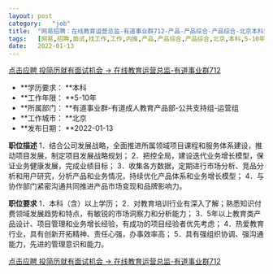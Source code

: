 ```yaml
---
layout:	post
category:	"job"
title:	"网易招聘：在线教育运营总监-有道事业群712-产品-产品综合-产品综合-北京本科5-10年"
tags:	[网易,招聘,面试,找工作,工作,内推,产品,产品综合,产品综合,北京,本科,5-10年]
date:	2022-01-13
---
```


[点击应聘 投简历就有面试机会 -> 在线教育运营总监-有道事业群712](http://mobile.bole.netease.com/bole/boleDetail?id=26938&employeeId=346f03c3cda5f04c&key=all)



- **学历要求： **本科
- **工作年限： **5-10年
- **所属部门： **有道事业群-有道成人教育产品部-公共支持组-运营组
- **工作城市： **北京
- **发布日期： **2022-01-13



**职位描述**
1．结合公司发展战略，全面推进所属领域项目课程和服务体系建设，推动项目发展，制定项目发展战略规划；
2．把控全局，建设迭代业务增长模型，保证业务健康发展，完成业绩目标；
3．收集各方数据，定期进行市场分析、竞品分析和用户研究，分析产品和业务情况，持续优化产品体系和业务增长模型；
4．与协作部门紧密沟通共同推进产品市场变现和品牌影响力。



**职位要求**
1．本科（含）以上学历；
2．对教育培训行业有深入了解；熟悉知识付费领域发展趋势和特点，有敏锐的市场洞察力和分析能力；
3．5年以上教育类产品设计、项目管理和业务增长经验，有成功的项目经验者优先考虑；
4．热爱教育行业，具有创新开拓精神、责任心强，办事效率高；
5．具有强组织协调、强沟通能力，先进的管理意识和能力。



[点击应聘 投简历就有面试机会 -> 在线教育运营总监-有道事业群712](http://mobile.bole.netease.com/bole/boleDetail?id=26938&employeeId=346f03c3cda5f04c&key=all)